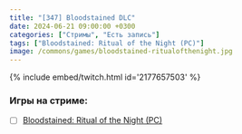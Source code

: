 ```yaml
---
title: "[347] Bloodstained DLC"
date: 2024-06-21 09:00:00 +0300
categories: ["Стримы", "Есть запись"]
tags: ["Bloodstained: Ritual of the Night (PC)"]
image: /commons/games/bloodstained-ritualofthenight.jpg
---
```


{% include embed/twitch.html id='2177657503' %}

### Игры на стриме:
+ [ ] [Bloodstained: Ritual of the Night (PC)](/tags/bloodstained-ritual-of-the-night-pc)

